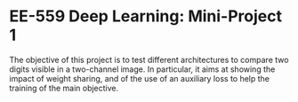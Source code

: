 # EE-559 Deep Learning: Mini-Project 1

The objective of this project is to test different architectures to compare two digits visible in a
two-channel image. In particular, it aims at showing the impact of weight sharing, and of the use of an
auxiliary loss to help the training of the main objective.
